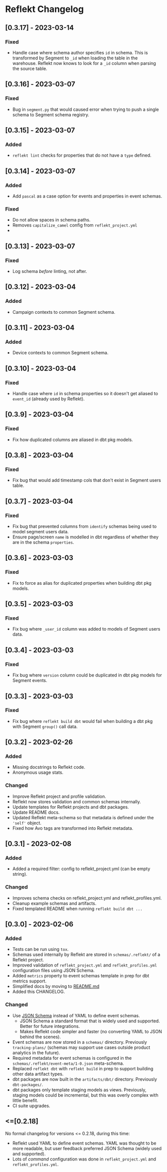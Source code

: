 <!--
SPDX-FileCopyrightText: 2022 Gregory Clunies <greg@reflekt-ci.com>

SPDX-License-Identifier: Apache-2.0
-->

# Reflekt Changelog
## [0.3.17] - 2023-03-14
### Fixed
- Handle case where schema author specifies `id` in schema. This is transformed by Segment to `_id` when loading the table in the warehouse. Reflekt now knows to look for a `_id` column when parsing the source table.

## [0.3.16] - 2023-03-07
### Fixed
- Bug in `segment.py` that would caused error when trying to push a single schema to Segment schema registry.

## [0.3.15] - 2023-03-07
### Added
- `reflekt lint` checks for properties that do not have a `type` defined.

## [0.3.14] - 2023-03-07
### Added
- Add `pascal` as a case option for events and properties in event schemas.
### Fixed
- Do not allow spaces in schema paths.
- Removes `capitalize_camel` config from `reflekt_project.yml`
-
## [0.3.13] - 2023-03-07
### Fixed
- Log schema *before* linting, not after.

## [0.3.12] - 2023-03-04
### Added
- Campaign contexts to common Segment schema.

## [0.3.11] - 2023-03-04
### Added
- Device contexts to common Segment schema.

## [0.3.10] - 2023-03-04
### Fixed
- Handle case where `id` in schema properties so it doesn't get aliased to `event_id` (already used by Reflekt).

## [0.3.9] - 2023-03-04
### Fixed
- Fix how duplicated columns are aliased in dbt pkg models.

## [0.3.8] - 2023-03-04
### Fixed
- Fix bug that would add timestamp cols that don't exist in Segment users table.

## [0.3.7] - 2023-03-04
### Fixed
- Fix bug that prevented columns from `identify` schemas being used to model segment users data.
- Ensure page/screen `name` is modelled in dbt regardless of whether they are in the schema `properties`.

## [0.3.6] - 2023-03-03
### Fixed
- Fix to force as alias for duplicated properties when building dbt pkg models.

## [0.3.5] - 2023-03-03
### Fixed
- Fix bug where `_user_id` column was added to models of Segment users data.

## [0.3.4] - 2023-03-03
### Fixed
- Fix bug where `version` column could be duplicated in dbt pkg models for Segment events.

## [0.3.3] - 2023-03-03
### Fixed
- Fix bug where `reflekt build dbt` would fail when building a dbt pkg with Segment `group()` call data.

## [0.3.2] - 2023-02-26
### Added
- Missing docstrings to Reflekt code.
- Anonymous usage stats.

### Changed
- Improve Reflekt project and profile validation.
- Reflekt now stores validation and common schemas internally.
- Update templates for Reflekt projects and dbt packages.
- Update README docs.
- Updated Reflekt meta-schema so that metadata is defined under the `'self'` object.
- Fixed how Avo tags are transformed into Reflekt metadata.


## [0.3.1] - 2023-02-08
### Added
- Added a required filter: config to reflekt_project.yml (can be empty string).

### Changed
- Improves schema checks on reflekt_project.yml and reflekt_profiles.yml.
- Cleanup example schemas and artifacts.
- Fixed templated README when running `reflekt build dbt ...`

## [0.3.0] - 2023-02-06
### Added
- Tests can be run using `tox`.
- Schemas used internally by Reflekt are stored in `schemas/.reflekt/` of a Reflekt project.
- Improved validation of `reflekt_project.yml` and `reflekt_profiles.yml` configuration files using JSON Schema.
- Added `metrics` property to event schemas template in prep for dbt metrics support.
- Simplified docs by moving to [README.md](https://github.com/GClunies/Reflekt/blob/main/README.md)
-  Added this CHANGELOG.

### Changed
- Use [JSON Schema](https://json-schema.org/) instead of YAML to define event schemas.
  - JSON Schema a standard format that is widely used and supported. Better for future integrations.
  - Makes Reflekt code simpler and faster (no converting YAML to JSON behind the scenes).
- Event schemas are now stored in a `schemas/` directory. Previously `tracking-plans/` (schemas may support use cases outside product analytics in the future).
- Required metadata for event schemas is configured in the `schemas/.reflekt/event-meta/1-0.json` meta-schema.
- Replaced `reflekt dbt` with `reflekt build` in prep to support building other data artifact types.
- dbt packages are now built in the `artifacts/dbt/` directory. Previously `dbt-packages/`.
- dbt packages only template staging models as views. Previously, staging models could be incremental, but this was overly complex with little benefit.
- CI suite upgrades.

## <=[0.2.18]
No formal changelog for versions <= 0.2.18, during this time:
- Reflekt used YAML to define event schemas. YAML was thought to be more readable, but user feedback preferred JSON Schema (widely used and supported).
- Lots of *command* configuration was done in `reflekt_project.yml` and `reflekt_profiles.yml`.
